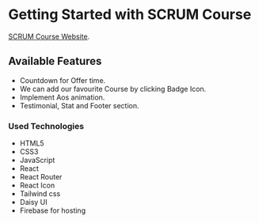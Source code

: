 # Getting Started with SCRUM Course

 [SCRUM Course Website](https://scrum-course-website.web.app).

## Available Features

* Countdown for Offer time.
* We can add our favourite Course by clicking Badge Icon.
* Implement Aos animation.
* Testimonial, Stat and Footer section.

### Used Technologies

* HTML5
* CSS3
* JavaScript
* React
* React Router
* React Icon
* Tailwind css
* Daisy UI
* Firebase for hosting


